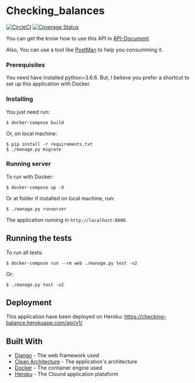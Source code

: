 # Checking_balances

[![CircleCI](https://circleci.com/gh/paulovb/checking_balances.svg?style=svg)](https://circleci.com/gh/paulovb/checking_balances)
[![Coverage Status](https://coveralls.io/repos/github/paulovb/checking_balances/badge.svg?branch=master)](https://coveralls.io/github/paulovb/checking_balances?branch=master)

You can get the know how to use this API in [API-Document](API-Document.md).

Also, You can use a tool like [PostMan](https://www.getpostman.com/) to help you consumming it.

### Prerequisites

You need have installed python=3.6.6.
But, I believe you prefer a shortcut to set up this application with Docker.

### Installing

You just need run:

```
$ docker-compose build
```

Or, on local machine:
```
$ pip install -r requirements.txt
$ ./manage.py migrate
```

### Running server

To run with Docker:
```
$ docker-compose up -d
```

Or at folder if installed on local machine, run:
```
$ ./manage.py runserver
```

The application running in `http://localhost:8000`.

## Running the tests

To run all tests:
```
$ docker-compose run --rm web ./manage.py test -v2
```

Or:
```
$ ./manage.py test -v2
```

## Deployment

This application have been deployed on Heroku: https://checking-balance.herokuapp.com/api/v1/

## Built With

* [Django](https://www.djangoproject.com/) - The web framework used
* [Clean Architecture](https://8thlight.com/blog/uncle-bob/2012/08/13/the-clean-architecture.html) - The application's architecture
* [Docker](https://www.docker.com/) - The container engine used
* [Heroku](https://www.heroku.com/) - The Clound application plataform
